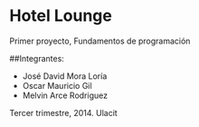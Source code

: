 # Hotel Lounge
Primer proyecto, Fundamentos de programación

##Integrantes:
* José David Mora Loría
* Oscar Mauricio Gil
* Melvin Arce Rodriguez

Tercer trimestre, 2014. Ulacit
